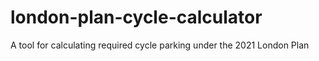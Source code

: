 # london-plan-cycle-calculator
A tool for calculating required cycle parking under the 2021 London Plan
